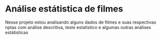 # Análise estátistica de filmes

Nesse projeto estou analisando alguns dados de filmes e suas respectivas nptas com análise descritiva, teste estatístico e algumas outras análises estátisticas 
